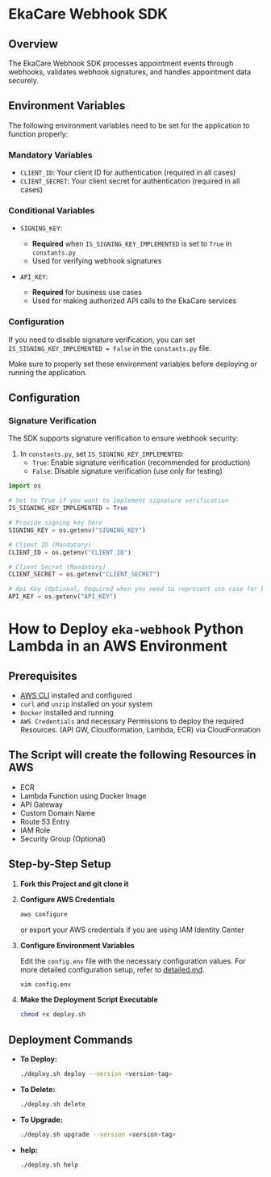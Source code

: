 # EkaCare Webhook SDK

## Overview
The EkaCare Webhook SDK processes appointment events through webhooks, validates webhook signatures, and handles appointment data securely.

## Environment Variables

The following environment variables need to be set for the application to function properly:

### Mandatory Variables
- `CLIENT_ID`: Your client ID for authentication (required in all cases)
- `CLIENT_SECRET`: Your client secret for authentication (required in all cases)

### Conditional Variables
- `SIGNING_KEY`: 
  - **Required** when `IS_SIGNING_KEY_IMPLEMENTED` is set to `True` in `constants.py`
  - Used for verifying webhook signatures

- `API_KEY`: 
  - **Required** for business use cases
  - Used for making authorized API calls to the EkaCare services

### Configuration
If you need to disable signature verification, you can set `IS_SIGNING_KEY_IMPLEMENTED = False` in the `constants.py` file.

Make sure to properly set these environment variables before deploying or running the application.

## Configuration

### Signature Verification
The SDK supports signature verification to ensure webhook security:

1. In `constants.py`, set `IS_SIGNING_KEY_IMPLEMENTED`:
   - `True`: Enable signature verification (recommended for production)
   - `False`: Disable signature verification (use only for testing)

```python
import os

# Set to True if you want to implement signature verification
IS_SIGNING_KEY_IMPLEMENTED = True

# Provide signing key here
SIGNING_KEY = os.getenv("SIGNING_KEY")

# Client ID (Mandatory)
CLIENT_ID = os.getenv("CLIENT_ID")

# Client Secret (Mandatory)
CLIENT_SECRET = os.getenv("CLIENT_SECRET")

# Api Key (Optional, Required when you need to represent use case for business id)
API_KEY = os.getenv("API_KEY")
```


# How to Deploy `eka-webhook` Python Lambda in an AWS Environment

## Prerequisites

- [AWS CLI](https://docs.aws.amazon.com/cli/latest/userguide/install-cliv2.html) installed and configured
- `curl` and `unzip` installed on your system
- `Docker` installed and running
- `AWS Credentials` and necessary Permissions to deploy the required Resources. (API GW, Cloudformation, Lambda, ECR) via CloudFormation

## The Script will create the following Resources in AWS
- ECR
- Lambda Function using Docker Image
- API Gateway
- Custom Domain Name
- Route 53 Entry
- IAM Role
- Security Group (Optional)

## Step-by-Step Setup

1. **Fork this Project and git clone it**
2. **Configure AWS Credentials**

   ```bash
   aws configure
   ```
   or export your AWS credentials if you are using IAM Identity Center

3. **Configure Environment Variables**

   Edit the `config.env` file with the necessary configuration values. For more detailed configuration setup, refer to [detailed.md](./detailed.md).
   ```bash
   vim config.env
   ```

4. **Make the Deployment Script Executable**

   ```bash
   chmod +x deploy.sh
   ```

## Deployment Commands

- **To Deploy:**

  ```bash
  ./deploy.sh deploy --version <version-tag>
  ```

- **To Delete:**

  ```bash
  ./deploy.sh delete
  ```

- **To Upgrade:**

  ```bash
  ./deploy.sh upgrade --version <version-tag>
  ```

- **help:**

  ```bash
  ./deploy.sh help
  ```  
